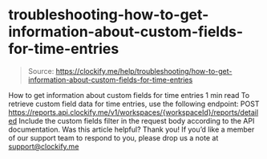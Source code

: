 # troubleshooting-how-to-get-information-about-custom-fields-for-time-entries

> Source: https://clockify.me/help/troubleshooting/how-to-get-information-about-custom-fields-for-time-entries

How to get information about custom fields for time entries
1 min read
To retrieve custom field data for time entries, use the following endpoint:
POST https://reports.api.clockify.me/v1/workspaces/{workspaceId}/reports/detailed
Include the custom fields filter in the request body according to the API documentation.
Was this article helpful?
Thank you! If you’d like a member of our support team to respond to you, please drop us a note at support@clockify.me